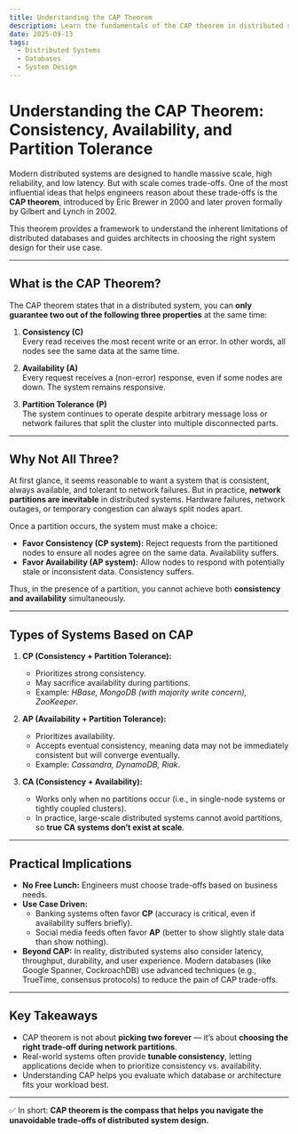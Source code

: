 ```yaml
---
title: Understanding the CAP Theorem
description: Learn the fundamentals of the CAP theorem in distributed systems and the trade-offs between Consistency, Availability, and Partition Tolerance.
date: 2025-09-13
tags:
  - Distributed Systems
  - Databases
  - System Design
---
```


# Understanding the CAP Theorem: Consistency, Availability, and Partition Tolerance

Modern distributed systems are designed to handle massive scale, high reliability, and low latency. But with scale comes trade-offs. One of the most influential ideas that helps engineers reason about these trade-offs is the **CAP theorem**, introduced by Eric Brewer in 2000 and later proven formally by Gilbert and Lynch in 2002.

This theorem provides a framework to understand the inherent limitations of distributed databases and guides architects in choosing the right system design for their use case.

---

## What is the CAP Theorem?

The CAP theorem states that in a distributed system, you can **only guarantee two out of the following three properties** at the same time:

1. **Consistency (C)**  
   Every read receives the most recent write or an error. In other words, all nodes see the same data at the same time.

2. **Availability (A)**  
   Every request receives a (non-error) response, even if some nodes are down. The system remains responsive.

3. **Partition Tolerance (P)**  
   The system continues to operate despite arbitrary message loss or network failures that split the cluster into multiple disconnected parts.

---

## Why Not All Three?

At first glance, it seems reasonable to want a system that is consistent, always available, and tolerant to network failures. But in practice, **network partitions are inevitable** in distributed systems. Hardware failures, network outages, or temporary congestion can always split nodes apart.

Once a partition occurs, the system must make a choice:

- **Favor Consistency (CP system):** Reject requests from the partitioned nodes to ensure all nodes agree on the same data. Availability suffers.
- **Favor Availability (AP system):** Allow nodes to respond with potentially stale or inconsistent data. Consistency suffers.

Thus, in the presence of a partition, you cannot achieve both **consistency and availability** simultaneously.

---

## Types of Systems Based on CAP

1. **CP (Consistency + Partition Tolerance):**  
   - Prioritizes strong consistency.  
   - May sacrifice availability during partitions.  
   - Example: *HBase, MongoDB (with majority write concern), ZooKeeper*.

2. **AP (Availability + Partition Tolerance):**  
   - Prioritizes availability.  
   - Accepts eventual consistency, meaning data may not be immediately consistent but will converge eventually.  
   - Example: *Cassandra, DynamoDB, Riak*.

3. **CA (Consistency + Availability):**  
   - Works only when no partitions occur (i.e., in single-node systems or tightly coupled clusters).  
   - In practice, large-scale distributed systems cannot avoid partitions, so **true CA systems don’t exist at scale**.

---

## Practical Implications

- **No Free Lunch:** Engineers must choose trade-offs based on business needs.  
- **Use Case Driven:**  
  - Banking systems often favor **CP** (accuracy is critical, even if availability suffers briefly).  
  - Social media feeds often favor **AP** (better to show slightly stale data than show nothing).  
- **Beyond CAP:** In reality, distributed systems also consider latency, throughput, durability, and user experience. Modern databases (like Google Spanner, CockroachDB) use advanced techniques (e.g., TrueTime, consensus protocols) to reduce the pain of CAP trade-offs.

---

## Key Takeaways

- CAP theorem is not about **picking two forever** — it’s about **choosing the right trade-off during network partitions**.  
- Real-world systems often provide **tunable consistency**, letting applications decide when to prioritize consistency vs. availability.  
- Understanding CAP helps you evaluate which database or architecture fits your workload best.

---

✅ In short: **CAP theorem is the compass that helps you navigate the unavoidable trade-offs of distributed system design.**
